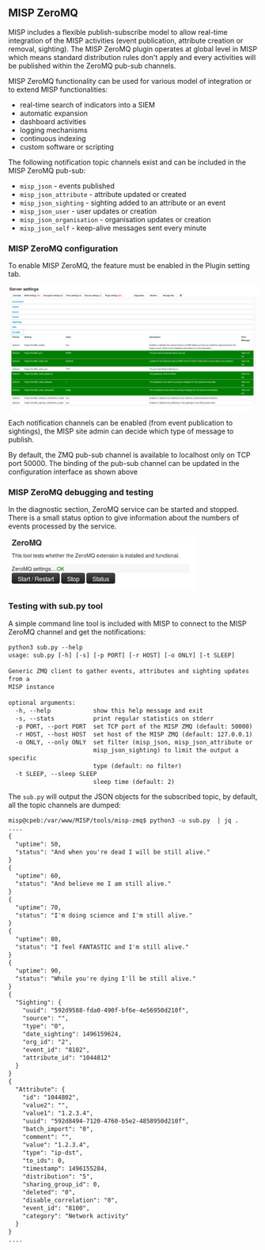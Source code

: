 <!-- toc -->

## MISP ZeroMQ

MISP includes a flexible publish-subscribe model to allow real-time integration of the MISP activities (event publication, attribute creation or removal, sighting).
The MISP ZeroMQ plugin operates at global level in MISP which means standard distribution rules don't apply and every activities will be published within the ZeroMQ pub-sub
channels.

MISP ZeroMQ functionality can be used for various model of integration or to extend MISP functionalities:

- real-time search of indicators into a SIEM
- automatic expansion
- dashboard activities
- logging mechanisms
- continuous indexing
- custom software or scripting

The following notification topic channels exist and can be included in the MISP ZeroMQ pub-sub:

- `misp_json` - events published
- `misp_json_attribute` - attribute updated or created
- `misp_json_sighting` - sighting added to an attribute or an event
- `misp_json_user` - user updates or creation
- `misp_json_organisation` - organisation updates or creation
- `misp_json_self` -  keep-alive messages sent every minute

### MISP ZeroMQ configuration

To enable MISP ZeroMQ, the feature must be enabled in the Plugin setting tab.

![ZeroMQ configuration](./figures/zmq-config.png)

Each notification channels can be enabled (from event publication to sightings), the MISP site admin can decide which type of message to publish.

By default, the ZMQ pub-sub channel is available to localhost only on TCP port 50000. The binding of the pub-sub channel can be updated in the
configuration interface as shown above

### MISP ZeroMQ debugging and testing

In the diagnostic section, ZeroMQ service can be started and stopped. There is a small status option to give
information about the numbers of events processed by the service.

![ZeroMQ diagnostics](./figures/zmq-diagnostics.png)

### Testing with sub.py tool

A simple command line tool is included with MISP to connect to the MISP ZeroMQ channel and get the notifications:

~~~~
python3 sub.py --help
usage: sub.py [-h] [-s] [-p PORT] [-r HOST] [-o ONLY] [-t SLEEP]

Generic ZMQ client to gather events, attributes and sighting updates from a
MISP instance

optional arguments:
  -h, --help            show this help message and exit
  -s, --stats           print regular statistics on stderr
  -p PORT, --port PORT  set TCP port of the MISP ZMQ (default: 50000)
  -r HOST, --host HOST  set host of the MISP ZMQ (default: 127.0.0.1)
  -o ONLY, --only ONLY  set filter (misp_json, misp_json_attribute or
                        misp_json_sighting) to limit the output a specific
                        type (default: no filter)
  -t SLEEP, --sleep SLEEP
                        sleep time (default: 2)
~~~~

The `sub.py` will output the JSON objects for the subscribed topic, by default, all the topic channels are dumped:

~~~~
misp@cpeb:/var/www/MISP/tools/misp-zmq$ python3 -u sub.py  | jq .
....
{
  "uptime": 50,
  "status": "And when you're dead I will be still alive."
}
{
  "uptime": 60,
  "status": "And believe me I am still alive."
}
{
  "uptime": 70,
  "status": "I'm doing science and I'm still alive."
}
{
  "uptime": 80,
  "status": "I feel FANTASTIC and I'm still alive."
}
{
  "uptime": 90,
  "status": "While you're dying I'll be still alive."
}
{
  "Sighting": {
    "uuid": "592d9588-fda0-490f-bf6e-4e56950d210f",
    "source": "",
    "type": "0",
    "date_sighting": 1496159624,
    "org_id": "2",
    "event_id": "8102",
    "attribute_id": "1044812"
  }
}
{
  "Attribute": {
    "id": "1044802",
    "value2": "",
    "value1": "1.2.3.4",
    "uuid": "592d8494-7120-4760-b5e2-4858950d210f",
    "batch_import": "0",
    "comment": "",
    "value": "1.2.3.4",
    "type": "ip-dst",
    "to_ids": 0,
    "timestamp": 1496155284,
    "distribution": "5",
    "sharing_group_id": 0,
    "deleted": "0",
    "disable_correlation": "0",
    "event_id": "8100",
    "category": "Network activity"
  }
}
....
~~~~

